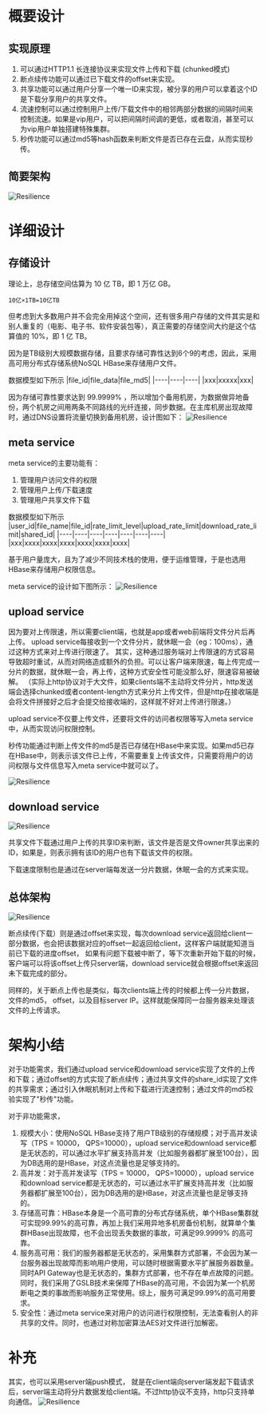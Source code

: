 # 概要设计

## 实现原理
1. 可以通过HTTP1.1 长连接协议来实现文件上传和下载 (chunked模式)
2. 断点续传功能可以通过已下载文件的offset来实现。
3. 共享功能可以通过用户分享一个唯一ID来实现，被分享的用户可以拿着这个ID是下载分享用户的共享文件。
4. 流速控制可以通过控制用户上传/下载文件中的相邻两部分数据的间隔时间来控制流速。如果是vip用户，可以把间隔时间调的更低，或者取消，甚至可以为vip用户单独搭建特殊集群。
5. 秒传功能可以通过md5等hash函数来判断文件是否已存在云盘，从而实现秒传。

## 简要架构

![Resilience](./../pictures/network_storage/brief.drawio.png)

# 详细设计

## 存储设计

理论上，总存储空间估算为 10 亿 TB，即 1 万亿 GB。

```shell
10亿×1TB=10亿TB
```

但考虑到大多数用户并不会完全用掉这个空间，还有很多用户存储的文件其实是和别人重复的（电影、电子书、软件安装包等），真正需要的存储空间大约是这个估算值的
10%，即 1 亿 TB。

因为是TB级别大规模数据存储，且要求存储可靠性达到6个9的考虑，因此，采用高可用分布式存储系统NoSQL HBase来存储用户文件。

数据模型如下所示
|file_id|file_data|file_md5|
|----|----|----|
|xxx|xxxxx|xxx|

因为存储可靠性要求达到 99.9999% ，所以增加个备用机房，为数据做异地备份，两个机房之间用两条不同路线的光纤连接，同步数据。在主库机房出现故障时，通过DNS设置将流量切换到备用机房，设计图如下：
![Resilience](./../pictures/network_storage/db.drawio.png)

## meta service

meta service的主要功能有：
1. 管理用户访问文件的权限
2. 管理用户上传/下载速度
3. 管理用户共享文件下载

数据模型如下所示
|user_id|file_name|file_id|rate_limit_level|upload_rate_limit|download_rate_limit|shared_id|
|----|----|----|----|----|----|----|
|xxx|xxxx|xxxx|xxxx|xxxx|xxxx|xxxx|

基于用户量庞大，且为了减少不同技术栈的使用，便于运维管理，于是也选用HBase来存储用户权限信息。

meta service的设计如下图所示：
![Resilience](./../pictures/network_storage/meta.drawio.png)

## upload service
因为要对上传限速，所以需要client端，也就是app或者web前端将文件分片后再上传。 upload service每接收到一个文件分片，就休眠一会（eg：100ms），通过这种方式来对上传进行限速了。
其实，这种通过服务端对上传限速的方式容易导致超时重试，从而对网络造成额外的负担。可以让客户端来限速，每上传完成一分片的数据，就休眠一会，再上传，这种方式安全性可能没那么好，限速容易被破解。
（实际上http协议对于大文件，如果clients端不主动将文件分片，http发送端会选择chunked或者content-length方式来分片上传文件，但是http在接收端是会将文件拼接好之后才会提交给接收端的，这样就不好对上传进行限速。）

upload service不仅要上传文件，还要将文件的访问者权限等写入meta service中，从而实现访问权限控制。

秒传功能通过判断上传文件的md5是否已存储在HBase中来实现。如果md5已存在HBase中，则表示该文件已上传，不需要重复上传该文件，只需要将用户的访问权限与文件信息写入meta service中就可以了。

![Resilience](./../pictures/network_storage/upload.drawio.png)

## download service
![Resilience](./../pictures/network_storage/download.drawio.png)

共享文件下载通过用户上传的共享ID来判断，该文件是否是文件owner共享出来的ID，如果是，则表示拥有该ID的用户也有下载该文件的权限。

下载速度限制也是通过在server端每发送一分片数据，休眠一会的方式来实现。

## 总体架构
![Resilience](./../pictures/network_storage/final.drawio.png)

断点续传(下载）则是通过offset来实现，每次download service返回给client一部分数据，也会把该数据对应的offset一起返回给client，这样客户端就能知道当前已下载的进度offset，
如果有问题下载被中断了，等下次重新开始下载的时候，客户端可以将该offset上传只server端，download service就会根据offset来返回未下载完成的部分。

同样的，关于断点上传也是类似，每次clients端上传的时候都上传一分片数据，文件的md5， offset，以及目标server IP。这样就能保障同一台服务器来处理该文件的上传请求。 
# 架构小结
对于功能需求，我们通过upload service和download service实现了文件的上传和下载；通过offset的方式实现了断点续传；通过共享文件的share_id实现了文件的共享需求；通过引入休眠机制对上传和下载进行流速控制；通过文件的md5校验实现了"秒传"功能。

对于非功能需求，
1. 规模大小：使用NoSQL HBase支持了用户TB级别的存储规模；对于高并发读写（TPS = 10000， QPS=10000），upload service和download service都是无状态的，可以通过水平扩展支持高并发（比如服务器都扩展至100台），因为DB选用的是HBase，对这点流量也是足够支持的。
2. 高并发：对于高并发读写（TPS = 10000， QPS=10000），upload service和download service都是无状态的，可以通过水平扩展支持高并发（比如服务器都扩展至100台），因为DB选用的是HBase，对这点流量也是足够支持的。
3. 存储高可靠：HBase本身是一个高可靠的分布式存储系统，单个HBase集群就可实现99.99%的高可靠，再加上我们采用异地多机房备份机制，就算单个集群HBase出现故障，也不会出现丢失数据的事故，可满足99.9999% 的高可靠。
4. 服务高可用：我们的服务器都是无状态的，采用集群方式部署，不会因为某一台服务器出现故障而影响用户使用，可以随时根据需要水平扩展服务器数量。同时API Gateway也是无状态的，集群方式部署，也不存在单点故障的问题。同时，我们采用了GSLB技术来保障了HBase的高可用，不会因为某一个机房断电之类的事故而影响服务正常使用。综上，服务可满足99.99%的高可用要求。
5. 安全性：通过meta service来对用户的访问进行权限控制，无法查看别人的非共享的文件。同时，也通过对称加密算法AES对文件进行加解密。


# 补充
其实，也可以采用server端push模式，
就是在client端向server端发起下载请求后，server端主动将分片数据发给client端。不过http协议不支持，http只支持单向通信。
![Resilience](./../pictures/network_storage/img.png)
